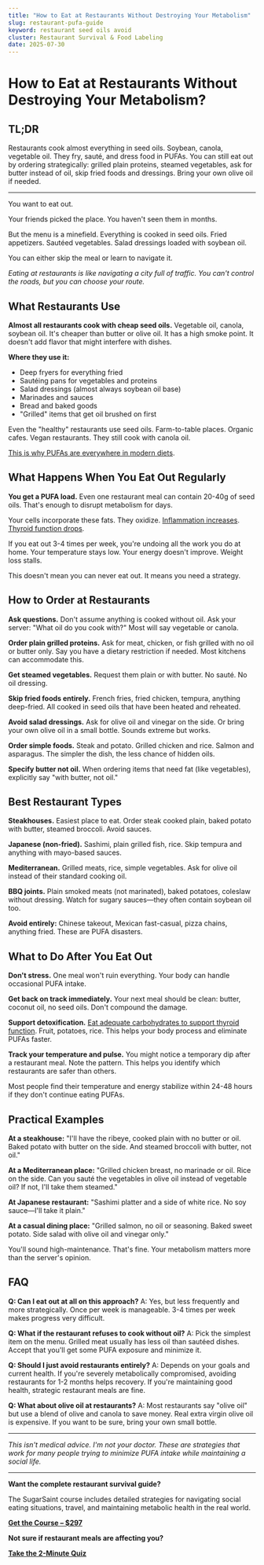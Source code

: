 ```yaml
---
title: "How to Eat at Restaurants Without Destroying Your Metabolism"
slug: restaurant-pufa-guide
keyword: restaurant seed oils avoid
cluster: Restaurant Survival & Food Labeling
date: 2025-07-30
---
```


# How to Eat at Restaurants Without Destroying Your Metabolism?

## TL;DR

Restaurants cook almost everything in seed oils. Soybean, canola, vegetable oil. They fry, sauté, and dress food in PUFAs. You can still eat out by ordering strategically: grilled plain proteins, steamed vegetables, ask for butter instead of oil, skip fried foods and dressings. Bring your own olive oil if needed.

---

You want to eat out.

Your friends picked the place. You haven't seen them in months.

But the menu is a minefield. Everything is cooked in seed oils. Fried appetizers. Sautéed vegetables. Salad dressings loaded with soybean oil.

You can either skip the meal or learn to navigate it.

*Eating at restaurants is like navigating a city full of traffic. You can't control the roads, but you can choose your route.*

## What Restaurants Use

**Almost all restaurants cook with cheap seed oils.** Vegetable oil, canola, soybean oil. It's cheaper than butter or olive oil. It has a high smoke point. It doesn't add flavor that might interfere with dishes.

**Where they use it:**
- Deep fryers for everything fried
- Sautéing pans for vegetables and proteins
- Salad dressings (almost always soybean oil base)
- Marinades and sauces
- Bread and baked goods
- "Grilled" items that get oil brushed on first

Even the "healthy" restaurants use seed oils. Farm-to-table places. Organic cafes. Vegan restaurants. They still cook with canola oil.

[This is why PUFAs are everywhere in modern diets](/blog/pufas-vs-saturated-fat).

## What Happens When You Eat Out Regularly

**You get a PUFA load.** Even one restaurant meal can contain 20-40g of seed oils. That's enough to disrupt metabolism for days.

Your cells incorporate these fats. They oxidize. [Inflammation increases](/blog/pufas-inflammation). [Thyroid function drops](/blog/seed-oils-and-thyroid).

If you eat out 3-4 times per week, you're undoing all the work you do at home. Your temperature stays low. Your energy doesn't improve. Weight loss stalls.

This doesn't mean you can never eat out. It means you need a strategy.

## How to Order at Restaurants

**Ask questions.** Don't assume anything is cooked without oil. Ask your server: "What oil do you cook with?" Most will say vegetable or canola.

**Order plain grilled proteins.** Ask for meat, chicken, or fish grilled with no oil or butter only. Say you have a dietary restriction if needed. Most kitchens can accommodate this.

**Get steamed vegetables.** Request them plain or with butter. No sauté. No oil dressing.

**Skip fried foods entirely.** French fries, fried chicken, tempura, anything deep-fried. All cooked in seed oils that have been heated and reheated.

**Avoid salad dressings.** Ask for olive oil and vinegar on the side. Or bring your own olive oil in a small bottle. Sounds extreme but works.

**Order simple foods.** Steak and potato. Grilled chicken and rice. Salmon and asparagus. The simpler the dish, the less chance of hidden oils.

**Specify butter not oil.** When ordering items that need fat (like vegetables), explicitly say "with butter, not oil."

## Best Restaurant Types

**Steakhouses.** Easiest place to eat. Order steak cooked plain, baked potato with butter, steamed broccoli. Avoid sauces.

**Japanese (non-fried).** Sashimi, plain grilled fish, rice. Skip tempura and anything with mayo-based sauces.

**Mediterranean.** Grilled meats, rice, simple vegetables. Ask for olive oil instead of their standard cooking oil.

**BBQ joints.** Plain smoked meats (not marinated), baked potatoes, coleslaw without dressing. Watch for sugary sauces—they often contain soybean oil too.

**Avoid entirely:** Chinese takeout, Mexican fast-casual, pizza chains, anything fried. These are PUFA disasters.

## What to Do After You Eat Out

**Don't stress.** One meal won't ruin everything. Your body can handle occasional PUFA intake.

**Get back on track immediately.** Your next meal should be clean: butter, coconut oil, no seed oils. Don't compound the damage.

**Support detoxification.** [Eat adequate carbohydrates to support thyroid function](/blog/seed-oils-and-thyroid). Fruit, potatoes, rice. This helps your body process and eliminate PUFAs faster.

**Track your temperature and pulse.** You might notice a temporary dip after a restaurant meal. Note the pattern. This helps you identify which restaurants are safer than others.

Most people find their temperature and energy stabilize within 24-48 hours if they don't continue eating PUFAs.

## Practical Examples

**At a steakhouse:**
"I'll have the ribeye, cooked plain with no butter or oil. Baked potato with butter on the side. And steamed broccoli with butter, not oil."

**At a Mediterranean place:**
"Grilled chicken breast, no marinade or oil. Rice on the side. Can you sauté the vegetables in olive oil instead of vegetable oil? If not, I'll take them steamed."

**At Japanese restaurant:**
"Sashimi platter and a side of white rice. No soy sauce—I'll take it plain."

**At a casual dining place:**
"Grilled salmon, no oil or seasoning. Baked sweet potato. Side salad with olive oil and vinegar only."

You'll sound high-maintenance. That's fine. Your metabolism matters more than the server's opinion.

## FAQ

**Q: Can I eat out at all on this approach?**
A: Yes, but less frequently and more strategically. Once per week is manageable. 3-4 times per week makes progress very difficult.

**Q: What if the restaurant refuses to cook without oil?**
A: Pick the simplest item on the menu. Grilled meat usually has less oil than sautéed dishes. Accept that you'll get some PUFA exposure and minimize it.

**Q: Should I just avoid restaurants entirely?**
A: Depends on your goals and current health. If you're severely metabolically compromised, avoiding restaurants for 1-2 months helps recovery. If you're maintaining good health, strategic restaurant meals are fine.

**Q: What about olive oil at restaurants?**
A: Most restaurants say "olive oil" but use a blend of olive and canola to save money. Real extra virgin olive oil is expensive. If you want to be sure, bring your own small bottle.

---

*This isn't medical advice. I'm not your doctor. These are strategies that work for many people trying to minimize PUFA intake while maintaining a social life.*

---

**Want the complete restaurant survival guide?**

The SugarSaint course includes detailed strategies for navigating social eating situations, travel, and maintaining metabolic health in the real world.

**[Get the Course – $297](https://buy.polar.sh/polar_cl_8P7Z3TGPlCzXSgbJ0MNkG3HrYyVlcumvIjDMu3YLrwH)**

**Not sure if restaurant meals are affecting you?**

**[Take the 2-Minute Quiz](/quiz)**

